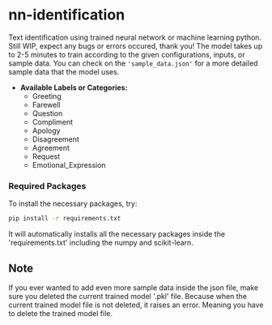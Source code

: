# nn-identification
Text identification using trained neural network or machine learning python. Still WIP, expect any bugs or errors occured, thank you!
The model takes up to 2-5 minutes to train according to the given configurations, inputs, or sample data. You can check on the `'sample_data.json'` for a more detailed sample data that the model uses.

- <b>Available Labels or Categories:</b>
    - Greeting
    - Farewell
    - Question
    - Compliment
    - Apology
    - Disagreement
    - Agreement
    - Request
    - Emotional_Expression

### Required Packages
To install the necessary packages, try:
```bash
pip install -r requirements.txt
```
It will automatically installs all the necessary packages inside the 'requirements.txt' including the numpy and scikit-learn.


## Note
If you ever wanted to add even more sample data inside the json file, make sure you deleted the current trained model '.pkl' file. Because when the current trained model file is not deleted, it raises an error. Meaning you have to delete the trained model file.
